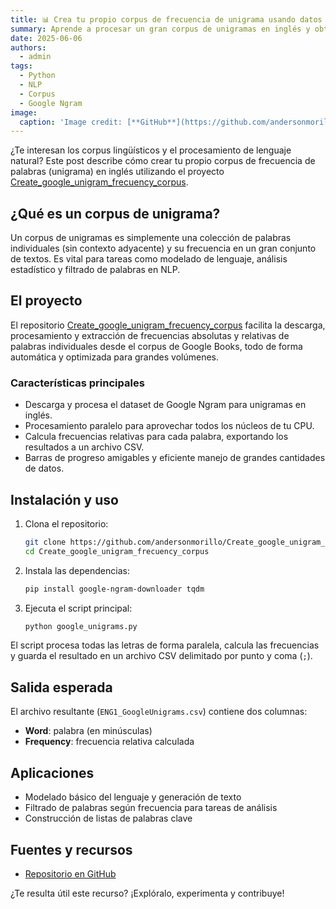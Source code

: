 ```yaml
---
title: 📊 Crea tu propio corpus de frecuencia de unigrama usando datos de Google
summary: Aprende a procesar un gran corpus de unigramas en inglés y obtener frecuencias relativas usando Python.
date: 2025-06-06
authors:
  - admin
tags:
  - Python
  - NLP
  - Corpus
  - Google Ngram
image:
  caption: 'Image credit: [**GitHub**](https://github.com/andersonmorillo/Create_google_unigram_frecuency_corpus)'
---
```


¿Te interesan los corpus lingüísticos y el procesamiento de lenguaje natural? Este post describe cómo crear tu propio corpus de frecuencia de palabras (unigrama) en inglés utilizando el proyecto [Create_google_unigram_frecuency_corpus](https://github.com/andersonmorillo/Create_google_unigram_frecuency_corpus).

## ¿Qué es un corpus de unigrama?
Un corpus de unigramas es simplemente una colección de palabras individuales (sin contexto adyacente) y su frecuencia en un gran conjunto de textos. Es vital para tareas como modelado de lenguaje, análisis estadístico y filtrado de palabras en NLP.

## El proyecto
El repositorio [Create_google_unigram_frecuency_corpus](https://github.com/andersonmorillo/Create_google_unigram_frecuency_corpus) facilita la descarga, procesamiento y extracción de frecuencias absolutas y relativas de palabras individuales desde el corpus de Google Books, todo de forma automática y optimizada para grandes volúmenes.

### Características principales
- Descarga y procesa el dataset de Google Ngram para unigramas en inglés.
- Procesamiento paralelo para aprovechar todos los núcleos de tu CPU.
- Calcula frecuencias relativas para cada palabra, exportando los resultados a un archivo CSV.
- Barras de progreso amigables y eficiente manejo de grandes cantidades de datos.

## Instalación y uso
1. Clona el repositorio:
   ```bash
   git clone https://github.com/andersonmorillo/Create_google_unigram_frecuency_corpus
   cd Create_google_unigram_frecuency_corpus
   ```
2. Instala las dependencias:
   ```bash
   pip install google-ngram-downloader tqdm
   ```
3. Ejecuta el script principal:
   ```bash
   python google_unigrams.py
   ```

El script procesa todas las letras de forma paralela, calcula las frecuencias y guarda el resultado en un archivo CSV delimitado por punto y coma (`;`).

## Salida esperada
El archivo resultante (`ENG1_GoogleUnigrams.csv`) contiene dos columnas:
- **Word**: palabra (en minúsculas)
- **Frequency**: frecuencia relativa calculada

## Aplicaciones
- Modelado básico del lenguaje y generación de texto
- Filtrado de palabras según frecuencia para tareas de análisis
- Construcción de listas de palabras clave

## Fuentes y recursos
- [Repositorio en GitHub](https://github.com/andersonmorillo/Create_google_unigram_frecuency_corpus)

¿Te resulta útil este recurso? ¡Explóralo, experimenta y contribuye!